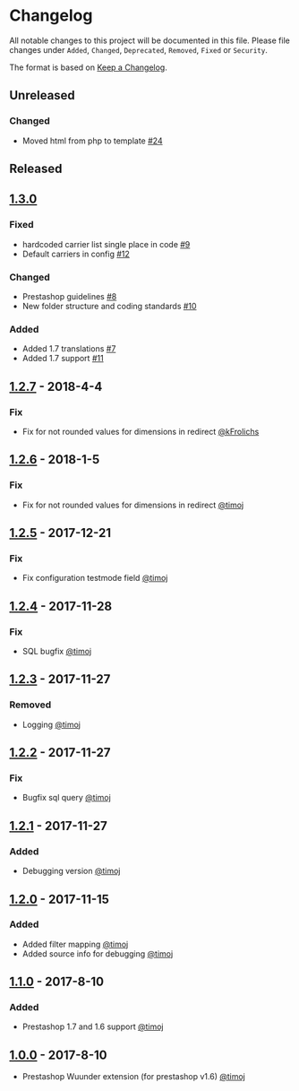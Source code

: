 # Changelog

All notable changes to this project will be documented in this file.
Please file changes under `Added`, `Changed`, `Deprecated`, `Removed`, `Fixed` or `Security`.

The format is based on [Keep a Changelog](http://keepachangelog.com/).
## Unreleased

### Changed
- Moved html from php to template [#24](https://github.com/wuunder/wuunder-webshopplugin-prestashop/pull/24)


## Released

## [1.3.0](https://github.com/kabisa/wuunder-webshopplugin-prestashop/releases/tag/1.3.0)

### Fixed
- hardcoded carrier list single place in code [#9](https://github.com/kabisa/wuunder-webshopplugin-prestashop/pull/9)
- Default carriers in config [#12](https://github.com/kabisa/wuunder-webshopplugin-prestashop/pull/12)

### Changed

- Prestashop guidelines [#8](https://github.com/kabisa/wuunder-webshopplugin-prestashop/pull/8)
- New folder structure and coding standards [#10](https://github.com/kabisa/wuunder-webshopplugin-prestashop/pull/10)

### Added
- Added 1.7 translations [#7](https://github.com/kabisa/wuunder-webshopplugin-prestashop/pull/7)
- Added 1.7 support [#11](https://github.com/kabisa/wuunder-webshopplugin-prestashop/pull/11)



## [1.2.7](https://github.com/kabisa/wuunder-webshopplugin-prestashop/releases/tag/1.2.7) - 2018-4-4

### Fix

- Fix for not rounded values for dimensions in redirect [@kFrolichs](https://github.com/kFrolichs)


## [1.2.6](https://github.com/kabisa/wuunder-webshopplugin-prestashop/releases/tag/1.2.6) - 2018-1-5

### Fix

- Fix for not rounded values for dimensions in redirect [@timoj](https://github.com/timoj)


## [1.2.5](https://github.com/kabisa/wuunder-webshopplugin-prestashop/releases/tag/1.2.5) - 2017-12-21

### Fix

- Fix configuration testmode field [@timoj](https://github.com/timoj)


## [1.2.4](https://github.com/kabisa/wuunder-webshopplugin-prestashop/releases/tag/1.2.4) - 2017-11-28

### Fix

- SQL bugfix [@timoj](https://github.com/timoj)


## [1.2.3](https://github.com/kabisa/wuunder-webshopplugin-prestashop/releases/tag/1.2.3) - 2017-11-27

### Removed

- Logging [@timoj](https://github.com/timoj)


## [1.2.2](https://github.com/kabisa/wuunder-webshopplugin-prestashop/releases/tag/1.2.2) - 2017-11-27

### Fix

- Bugfix sql query [@timoj](https://github.com/timoj)


## [1.2.1](https://github.com/kabisa/wuunder-webshopplugin-prestashop/releases/tag/1.2.1) - 2017-11-27

### Added

- Debugging version [@timoj](https://github.com/timoj)


## [1.2.0](https://github.com/kabisa/wuunder-webshopplugin-prestashop/releases/tag/1.2.0) - 2017-11-15

### Added

- Added filter mapping [@timoj](https://github.com/timoj)
- Added source info for debugging [@timoj](https://github.com/timoj)


## [1.1.0](https://github.com/kabisa/wuunder-webshopplugin-prestashop/releases/tag/1.1.0) - 2017-8-10

### Added

- Prestashop 1.7 and 1.6 support [@timoj](https://github.com/timoj)


## [1.0.0](https://github.com/kabisa/wuunder-webshopplugin-prestashop/releases/tag/1.0.0) - 2017-8-10

- Prestashop Wuunder extension (for prestashop v1.6) [@timoj](https://github.com/timoj)
